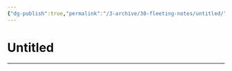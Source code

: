 ```yaml
---
{"dg-publish":true,"permalink":"/3-archive/30-fleeting-notes/untitled/","tags":["gardenEntry"],"noteIcon":"","created":"2024-07-30"}
---
```


# Untitled
---
